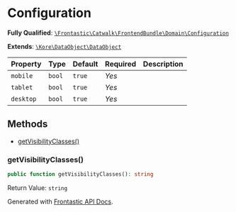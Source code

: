 #  Configuration

**Fully Qualified**: [`\Frontastic\Catwalk\FrontendBundle\Domain\Configuration`](../../../../src/php/FrontendBundle/Domain/Configuration.php)

**Extends**: [`\Kore\DataObject\DataObject`](https://github.com/kore/DataObject)

Property|Type|Default|Required|Description
--------|----|-------|--------|-----------
`mobile` | `bool` | `true` | *Yes* | 
`tablet` | `bool` | `true` | *Yes* | 
`desktop` | `bool` | `true` | *Yes* | 

## Methods

* [getVisibilityClasses()](#getvisibilityclasses)

### getVisibilityClasses()

```php
public function getVisibilityClasses(): string
```

Return Value: `string`

Generated with [Frontastic API Docs](https://github.com/FrontasticGmbH/apidocs).
